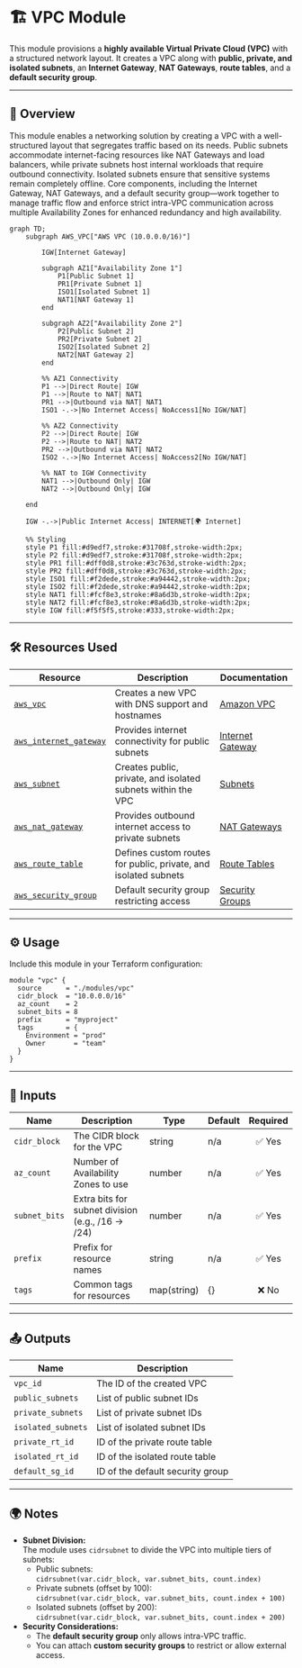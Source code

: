 # 🏗 VPC Module

This module provisions a **highly available Virtual Private Cloud (VPC)** with a structured network layout. It creates a VPC along with **public, private, and isolated subnets**, an **Internet Gateway**, **NAT Gateways**, **route tables**, and a **default security group**.

---

## 📖 Overview

This module enables a networking solution by creating a VPC with a well-structured layout that segregates traffic based on its needs. Public subnets accommodate internet-facing resources like NAT Gateways and load balancers, while private subnets host internal workloads that require outbound connectivity. Isolated subnets ensure that sensitive systems remain completely offline. Core components, including the Internet Gateway, NAT Gateways, and a default security group—work together to manage traffic flow and enforce strict intra-VPC communication across multiple Availability Zones for enhanced redundancy and high availability.

```mermaid
graph TD;
    subgraph AWS_VPC["AWS VPC (10.0.0.0/16)"]

        IGW[Internet Gateway]

        subgraph AZ1["Availability Zone 1"]
            P1[Public Subnet 1]
            PR1[Private Subnet 1]
            ISO1[Isolated Subnet 1]
            NAT1[NAT Gateway 1]
        end

        subgraph AZ2["Availability Zone 2"]
            P2[Public Subnet 2]
            PR2[Private Subnet 2]
            ISO2[Isolated Subnet 2]
            NAT2[NAT Gateway 2]
        end

        %% AZ1 Connectivity
        P1 -->|Direct Route| IGW
        P1 -->|Route to NAT| NAT1
        PR1 -->|Outbound via NAT| NAT1
        ISO1 -.->|No Internet Access| NoAccess1[No IGW/NAT]

        %% AZ2 Connectivity
        P2 -->|Direct Route| IGW
        P2 -->|Route to NAT| NAT2
        PR2 -->|Outbound via NAT| NAT2
        ISO2 -.->|No Internet Access| NoAccess2[No IGW/NAT]

        %% NAT to IGW Connectivity
        NAT1 -->|Outbound Only| IGW
        NAT2 -->|Outbound Only| IGW

    end

    IGW -.->|Public Internet Access| INTERNET[🌍 Internet]

    %% Styling
    style P1 fill:#d9edf7,stroke:#31708f,stroke-width:2px;
    style P2 fill:#d9edf7,stroke:#31708f,stroke-width:2px;
    style PR1 fill:#dff0d8,stroke:#3c763d,stroke-width:2px;
    style PR2 fill:#dff0d8,stroke:#3c763d,stroke-width:2px;
    style ISO1 fill:#f2dede,stroke:#a94442,stroke-width:2px;
    style ISO2 fill:#f2dede,stroke:#a94442,stroke-width:2px;
    style NAT1 fill:#fcf8e3,stroke:#8a6d3b,stroke-width:2px;
    style NAT2 fill:#fcf8e3,stroke:#8a6d3b,stroke-width:2px;
    style IGW fill:#f5f5f5,stroke:#333,stroke-width:2px;
```

---

## 🛠 Resources Used

| Resource                                                                                                               | Description                                                     | Documentation                                                                                  |
| ---------------------------------------------------------------------------------------------------------------------- | --------------------------------------------------------------- | ---------------------------------------------------------------------------------------------- |
| [`aws_vpc`](https://registry.terraform.io/providers/hashicorp/aws/latest/docs/resources/vpc)                           | Creates a new VPC with DNS support and hostnames                | [Amazon VPC](https://docs.aws.amazon.com/vpc/latest/userguide/what-is-amazon-vpc.html)         |
| [`aws_internet_gateway`](https://registry.terraform.io/providers/hashicorp/aws/latest/docs/resources/internet_gateway) | Provides internet connectivity for public subnets               | [Internet Gateway](https://docs.aws.amazon.com/vpc/latest/userguide/VPC_Internet_Gateway.html) |
| [`aws_subnet`](https://registry.terraform.io/providers/hashicorp/aws/latest/docs/resources/subnet)                     | Creates public, private, and isolated subnets within the VPC    | [Subnets](https://docs.aws.amazon.com/vpc/latest/userguide/VPC_Subnets.html)                   |
| [`aws_nat_gateway`](https://registry.terraform.io/providers/hashicorp/aws/latest/docs/resources/nat_gateway)           | Provides outbound internet access to private subnets            | [NAT Gateways](https://docs.aws.amazon.com/vpc/latest/userguide/vpc-nat-gateway.html)          |
| [`aws_route_table`](https://registry.terraform.io/providers/hashicorp/aws/latest/docs/resources/route_table)           | Defines custom routes for public, private, and isolated subnets | [Route Tables](https://docs.aws.amazon.com/vpc/latest/userguide/VPC_Route_Tables.html)         |
| [`aws_security_group`](https://registry.terraform.io/providers/hashicorp/aws/latest/docs/resources/security_group)     | Default security group restricting access                       | [Security Groups](https://docs.aws.amazon.com/vpc/latest/userguide/VPC_SecurityGroups.html)    |

---

## ⚙️ Usage

Include this module in your Terraform configuration:

```hcl
module "vpc" {
  source      = "./modules/vpc"
  cidr_block  = "10.0.0.0/16"
  az_count    = 2
  subnet_bits = 8
  prefix      = "myproject"
  tags        = {
    Environment = "prod"
    Owner       = "team"
  }
}
```

---

## 🔑 Inputs

| Name          | Description                                       | Type        | Default | Required |
| ------------- | ------------------------------------------------- | ----------- | ------- | :------: |
| `cidr_block`  | The CIDR block for the VPC                        | string      | n/a     |  ✅ Yes  |
| `az_count`    | Number of Availability Zones to use               | number      | n/a     |  ✅ Yes  |
| `subnet_bits` | Extra bits for subnet division (e.g., /16 -> /24) | number      | n/a     |  ✅ Yes  |
| `prefix`      | Prefix for resource names                         | string      | n/a     |  ✅ Yes  |
| `tags`        | Common tags for resources                         | map(string) | {}      |  ❌ No   |

---

## 📤 Outputs

| Name               | Description                      |
| ------------------ | -------------------------------- |
| `vpc_id`           | The ID of the created VPC        |
| `public_subnets`   | List of public subnet IDs        |
| `private_subnets`  | List of private subnet IDs       |
| `isolated_subnets` | List of isolated subnet IDs      |
| `private_rt_id`    | ID of the private route table    |
| `isolated_rt_id`   | ID of the isolated route table   |
| `default_sg_id`    | ID of the default security group |

---

## 🌍 Notes

- **Subnet Division:**  
  The module uses `cidrsubnet` to divide the VPC into multiple tiers of subnets:
  - Public subnets:  
    `cidrsubnet(var.cidr_block, var.subnet_bits, count.index)`
  - Private subnets (offset by 100):  
    `cidrsubnet(var.cidr_block, var.subnet_bits, count.index + 100)`
  - Isolated subnets (offset by 200):  
    `cidrsubnet(var.cidr_block, var.subnet_bits, count.index + 200)`
- **Security Considerations:**
  - The **default security group** only allows intra-VPC traffic.
  - You can attach **custom security groups** to restrict or allow external access.
